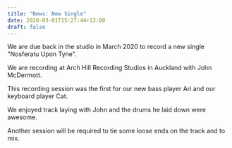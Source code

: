 ```yaml
---
title: "News: New Single"
date: 2020-03-01T15:27:44+13:00
draft: false
---
```


We are due back in the studio in March 2020 to record a new single "Nosferatu Upon Tyne".

We are recording at Arch Hill Recording Studios in Auckland with John McDermott.

This recording session was the first for our new bass player Ari and our keyboard player Cat.

We enjoyed track laying with John and the drums he laid down were awesome.

Another session will be required to tie some loose ends on the track and to mix. 



